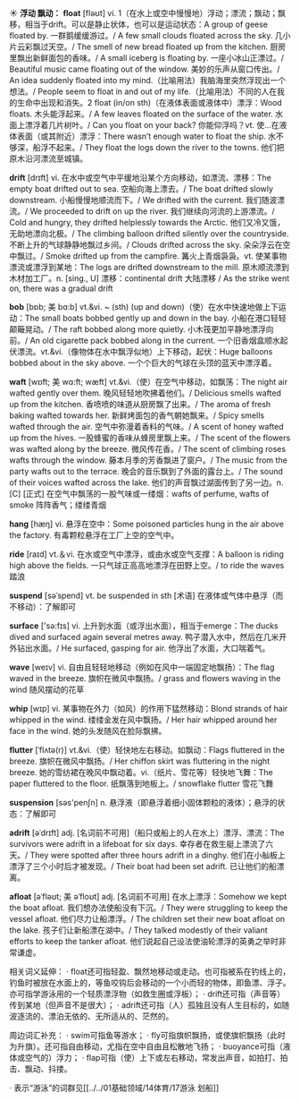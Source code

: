☀ <span class="category">**浮动 飘动：**</span>
<span class="vocabulary">**float**</span> [fləʊt] 
<span class="definition">vi. 1（在水上或空中慢慢地）浮动；漂流；飘动；飘移，相当于drift。可以是静止状体，也可以是运动状态：</span>A group of geese floated by. 一群鹅缓缓游过。/ A few small clouds floated across the sky. 几小片云彩飘过天空。/ The smell of new bread floated up from the kitchen. 厨房里飘出新鲜面包的香味。/ A small iceberg is floating by. 一座小冰山正漂过。/ Beautiful music came floating out of the window. 美妙的乐声从窗口传出。/ An idea suddenly floated into my mind.（比喻用法）我脑海里突然浮现出一个想法。/ People seem to float in and out of my life.（比喻用法）不同的人在我的生命中出现和消失。<span class="definition">2 float (in/on sth)（在液体表面或液体中）漂浮：</span>Wood floats. 木头能浮起来。/ A few leaves floated on the surface of the water. 水面上漂浮着几片树叶。/ Can you float on your back? 你能仰浮吗？<span class="definition">vt. 使…在液体表面（或其附近）漂浮：</span>There wasn’t enough water to float the ship. 水不够深，船浮不起来。/ They float the logs down the river to the towns. 他们把原木沿河漂流至城镇。
           
<span class="vocabulary">**drift**</span> [drɪft]
<span class="definition">vi. 在水中或空气中平缓地沿某个方向移动，如漂流、漂移：</span>The empty boat drifted out to sea. 空船向海上漂去。/ The boat drifted slowly downstream. 小船慢慢地顺流而下。/ We drifted with the current. 我们随波漂流。/ We proceeded to drift on up the river. 我们继续向河流的上游漂流。/ Cold and hungry, they drifted helplessly towards the Arctic. 他们又冷又饿，无助地漂向北极。/ The climbing balloon drifted silently over the countryside. 不断上升的气球静静地飘过乡间。/ Clouds drifted across the sky. 朵朵浮云在空中飘过。/ Smoke drifted up from the campfire. 篝火上青烟袅袅。<span class="definition">vt. 使某事物漂流或漂浮到某地：</span>The logs are drifted downstream to the mill. 原木顺流漂到木材加工厂。<span class="definition">n. [sing., U] 漂移：</span>continental drift 大陆漂移 / As the strike went on, there was a gradual drift
                      
<span class="vocabulary">**bob**</span> [bɒb; 美 bɑ:b]
<span class="definition">vt.&vi. ~ (sth) (up and down)（使）在水中快速地做上下运动：</span>The small boats bobbed gently up and down in the bay. 小船在港口轻轻颠簸晃动。/ The raft bobbed along more quietly. 小木筏更加平静地漂浮向前。/ An old cigarette pack bobbed along in the current. 一个旧香烟盒顺水起伏漂流。<span class="definition">vt.&vi.（像物体在水中飘浮似地）上下移动，起伏：</span>Huge balloons bobbed about in the sky above. 一个个巨大的气球在头顶的蓝天中漂浮着。

<span class="vocabulary">**waft**</span> [wɒft; 美 wɑ:ft; wæft]
<span class="definition">vt.&vi.（使）在空气中移动，如飘荡：</span>The night air wafted gently over them. 晚风轻轻地吹拂着他们。/ Delicious smells wafted up from the kitchen. 香喷喷的味道从厨房飘了出来。/ The aroma of fresh baking wafted towards her. 新鲜烤面包的香气朝她飘来。/ Spicy smells wafted through the air. 空气中弥漫着香料的气味。/ A scent of honey wafted up from the hives. 一股蜂蜜的香味从蜂房里飘上来。/ The scent of the flowers was wafted along by the breeze. 微风传花香。/ The scent of climbing roses wafts through the window. 藤本月季的芳香飘进了窗户。/ The music from the party wafts out to the terrace. 晚会的音乐飘到了外面的露台上。/ The sound of their voices wafted across the lake. 他们的声音飘过湖面传到了另一边。<span class="definition">n. [C] [正式] 在空气中飘荡的一股气味或一缕烟：</span>wafts of perfume, wafts of smoke 阵阵香气；缕缕青烟

<span class="vocabulary">**hang**</span> [hæŋ] 
<span class="definition">vi. 悬浮在空中：</span>Some poisoned particles hung in the air above the factory. 有毒颗粒悬浮在工厂上空的空气中。 

<span class="vocabulary">**ride**</span> [raɪd] 
<span class="definition">vt.＆vi. 在水或空气中漂浮，或由水或空气支撑：</span>A balloon is riding high above the fields. 一只气球正高高地漂浮在田野上空。/ to ride the waves 踏浪
           
<span class="vocabulary">**suspend**</span> [səˈspend]
<span class="definition">vt. be suspended in sth [术语] 在液体或气体中悬浮（而不移动）：</span>了解即可

<span class="vocabulary">**surface**</span> ['sə:fɪs] 
<span class="definition">vi. 上升到水面（或浮出水面），相当于emerge：</span>The ducks dived and surfaced again several metres away. 鸭子潜入水中，然后在几米开外钻出水面。/ He surfaced, gasping for air. 他浮出了水面，大口喘着气。

<span class="vocabulary">**wave**</span> [weɪv] 
<span class="definition">vi. 自由且轻轻地移动（例如在风中一端固定地飘扬）：</span>The flag waved in the breeze. 旗帜在微风中飘扬。/ grass and flowers waving in the wind 随风摆动的花草
           
<span class="vocabulary">**whip**</span> [wɪp]
<span class="definition">vi. 某事物在外力（如风）的作用下猛然移动：</span>Blond strands of hair whipped in the wind. 缕缕金发在风中飘扬。/ Her hair whipped around her face in the wind. 她的头发随风在脸际飘拂。
           
<span class="vocabulary">**flutter**</span> [ˈflʌtə(r)]
<span class="definition">vt.&vi.（使）轻快地左右移动。如飘动：</span>Flags fluttered in the breeze. 旗帜在微风中飘扬。/ Her chiffon skirt was fluttering in the night breeze. 她的雪纺裙在晚风中飘动着。<span class="definition">vi.（纸片、雪花等）轻快地飞舞：</span>The paper fluttered to the floor. 纸飘落到地板上。/ snowflake flutter 雪花飞舞

<span class="vocabulary">**suspension**</span> [səs'penʃn] 
<span class="definition">n. 悬浮液（即悬浮着细小固体颗粒的液体）；悬浮的状态：</span>了解即可
           
<span class="vocabulary">**adrift**</span> [əˈdrɪft]
<span class="definition">adj. [名词前不可用]（船只或船上的人在水上）漂浮、漂流：</span>The survivors were adrift in a lifeboat for six days. 幸存者在救生艇上漂流了六天。/ They were spotted after three hours adrift in a dinghy. 他们在小舢板上漂浮了三个小时后才被发现。/ Their boat had been set adrift. 已让他们的船漂离。
           
<span class="vocabulary">**afloat**</span> [əˈfləʊt; 美 əˈfloʊt]
<span class="definition">adj. [名词前不可用] 在水上漂浮：</span>Somehow we kept the boat afloat. 我们想办法使船没有下沉。/ They were struggling to keep the vessel afloat. 他们尽力让船漂浮。/ The children set their new boat afloat on the lake. 孩子们让新船漂在湖中。/ They talked modestly of their valiant efforts to keep the tanker afloat. 他们说起自己设法使油轮漂浮的英勇之举时非常谦虚。

相关词义延伸：
· float还可指轻盈、飘然地移动或走动。也可指被系在钓线上的，钓鱼时被放在水面上的，等鱼咬钩后会移动的一个小而轻的物体，即鱼漂、浮子。亦可指学游泳用的一个轻质漂浮物（如救生圈或浮板）；
· drift还可指（声音等）传到某地（但声音不是很大）；
· adrift还可指（人）孤独且没有人生目标的，如随波逐流的、漂泊无依的、无所适从的、茫然的。

周边词汇补充：
· swim可指鱼等游水；
· fly可指旗帜飘扬，或使旗帜飘扬（此时为升旗）。还可指自由移动，尤指在空中自由且松散地飞扬；
· buoyance可指（液体或空气的）浮力；
· flap可指（使）上下或左右移动，常发出声音，如拍打、拍击、飘动、抖搂。

· 表示“游泳”的词群见[[../../01基础领域/14体育/17游泳 划船]]
